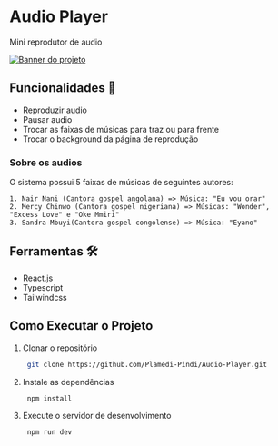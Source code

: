 # Audio Player

Mini reprodutor de audio 

[![Banner do projeto](https://i.imgur.com/Uy0wkwG.png)](https://audio-player-five-gamma.vercel.app/)


## Funcionalidades 📌

  * Reproduzir audio
  * Pausar audio
  * Trocar as faixas de músicas para traz ou para frente
  * Trocar o background da página de reprodução

  ### Sobre os audios
  O sistema possui 5 faixas de músicas de seguintes autores:
  
    1. Nair Nani (Cantora gospel angolana) => Música: "Eu vou orar"
    2. Mercy Chinwo (Cantora gospel nigeriana) => Músicas: "Wonder", "Excess Love" e "Oke Mmiri"
    3. Sandra Mbuyi(Cantora gospel congolense) => Música: "Eyano"

## Ferramentas 🛠️

 * React.js
 * Typescript
 * Tailwindcss

## Como Executar o Projeto
 1. Clonar o repositório
    ```sh
     git clone https://github.com/Plamedi-Pindi/Audio-Player.git
    
 2. Instale as dependências
    ```sh
     npm install
    
 3. Execute o servidor de desenvolvimento
    ```sh
     npm run dev
    

